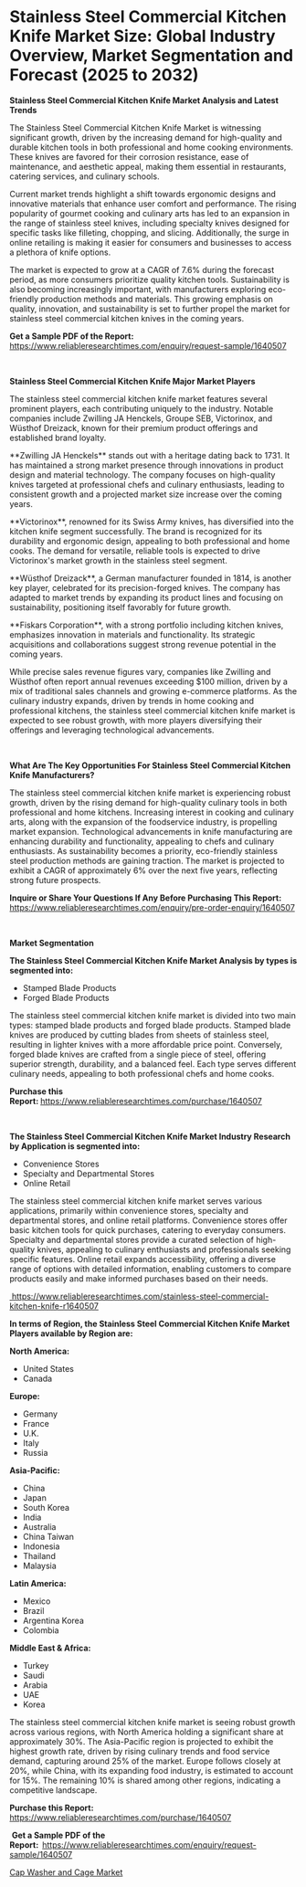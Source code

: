 <p><h1>Stainless Steel Commercial Kitchen Knife Market Size: Global Industry Overview, Market Segmentation and Forecast (2025 to 2032)</h1></p><p><strong>Stainless Steel Commercial Kitchen Knife Market Analysis and Latest Trends</strong></p>
<p><p>The Stainless Steel Commercial Kitchen Knife Market is witnessing significant growth, driven by the increasing demand for high-quality and durable kitchen tools in both professional and home cooking environments. These knives are favored for their corrosion resistance, ease of maintenance, and aesthetic appeal, making them essential in restaurants, catering services, and culinary schools.</p><p>Current market trends highlight a shift towards ergonomic designs and innovative materials that enhance user comfort and performance. The rising popularity of gourmet cooking and culinary arts has led to an expansion in the range of stainless steel knives, including specialty knives designed for specific tasks like filleting, chopping, and slicing. Additionally, the surge in online retailing is making it easier for consumers and businesses to access a plethora of knife options.</p><p>The market is expected to grow at a CAGR of 7.6% during the forecast period, as more consumers prioritize quality kitchen tools. Sustainability is also becoming increasingly important, with manufacturers exploring eco-friendly production methods and materials. This growing emphasis on quality, innovation, and sustainability is set to further propel the market for stainless steel commercial kitchen knives in the coming years.</p></p>
<p><strong>Get a Sample PDF of the Report:&nbsp;</strong> <a href="https://www.reliableresearchtimes.com/enquiry/request-sample/1640507?utm_campaign=3322&utm_medium=2&utm_source=Github&utm_content=ia&utm_term=05042025&utm_id=stainless-steel-commercial-kitchen-knife">https://www.reliableresearchtimes.com/enquiry/request-sample/1640507</a></p>
<p>&nbsp;</p>
<p><strong>Stainless Steel Commercial Kitchen Knife Major Market Players</strong></p>
<p><p>The stainless steel commercial kitchen knife market features several prominent players, each contributing uniquely to the industry. Notable companies include Zwilling JA Henckels, Groupe SEB, Victorinox, and Wüsthof Dreizack, known for their premium product offerings and established brand loyalty.</p><p>**Zwilling JA Henckels** stands out with a heritage dating back to 1731. It has maintained a strong market presence through innovations in product design and material technology. The company focuses on high-quality knives targeted at professional chefs and culinary enthusiasts, leading to consistent growth and a projected market size increase over the coming years.</p><p>**Victorinox**, renowned for its Swiss Army knives, has diversified into the kitchen knife segment successfully. The brand is recognized for its durability and ergonomic design, appealing to both professional and home cooks. The demand for versatile, reliable tools is expected to drive Victorinox's market growth in the stainless steel segment.</p><p>**Wüsthof Dreizack**, a German manufacturer founded in 1814, is another key player, celebrated for its precision-forged knives. The company has adapted to market trends by expanding its product lines and focusing on sustainability, positioning itself favorably for future growth.</p><p>**Fiskars Corporation**, with a strong portfolio including kitchen knives, emphasizes innovation in materials and functionality. Its strategic acquisitions and collaborations suggest strong revenue potential in the coming years.</p><p>While precise sales revenue figures vary, companies like Zwilling and Wüsthof often report annual revenues exceeding $100 million, driven by a mix of traditional sales channels and growing e-commerce platforms. As the culinary industry expands, driven by trends in home cooking and professional kitchens, the stainless steel commercial kitchen knife market is expected to see robust growth, with more players diversifying their offerings and leveraging technological advancements.</p></p>
<p>&nbsp;</p>
<p><strong>What Are The Key Opportunities For Stainless Steel Commercial Kitchen Knife Manufacturers?</strong></p>
<p><p>The stainless steel commercial kitchen knife market is experiencing robust growth, driven by the rising demand for high-quality culinary tools in both professional and home kitchens. Increasing interest in cooking and culinary arts, along with the expansion of the foodservice industry, is propelling market expansion. Technological advancements in knife manufacturing are enhancing durability and functionality, appealing to chefs and culinary enthusiasts. As sustainability becomes a priority, eco-friendly stainless steel production methods are gaining traction. The market is projected to exhibit a CAGR of approximately 6% over the next five years, reflecting strong future prospects.</p></p>
<p><strong>Inquire or Share Your Questions If Any Before Purchasing This Report:</strong> <a href="https://www.reliableresearchtimes.com/enquiry/pre-order-enquiry/1640507?utm_campaign=3322&utm_medium=2&utm_source=Github&utm_content=ia&utm_term=05042025&utm_id=stainless-steel-commercial-kitchen-knife">https://www.reliableresearchtimes.com/enquiry/pre-order-enquiry/1640507</a></p>
<p>&nbsp;</p>
<p><strong>Market Segmentation</strong></p>
<p><strong>The Stainless Steel Commercial Kitchen Knife Market Analysis by types is segmented into:</strong></p>
<p><ul><li>Stamped Blade Products</li><li>Forged Blade Products</li></ul></p>
<p><p>The stainless steel commercial kitchen knife market is divided into two main types: stamped blade products and forged blade products. Stamped blade knives are produced by cutting blades from sheets of stainless steel, resulting in lighter knives with a more affordable price point. Conversely, forged blade knives are crafted from a single piece of steel, offering superior strength, durability, and a balanced feel. Each type serves different culinary needs, appealing to both professional chefs and home cooks.</p></p>
<p><strong>Purchase this Report:&nbsp;</strong><a href="https://www.reliableresearchtimes.com/purchase/1640507?utm_campaign=3322&utm_medium=2&utm_source=Github&utm_content=ia&utm_term=05042025&utm_id=stainless-steel-commercial-kitchen-knife">https://www.reliableresearchtimes.com/purchase/1640507</a></p>
<p>&nbsp;</p>
<p><strong>The Stainless Steel Commercial Kitchen Knife Market Industry Research by Application is segmented into:</strong></p>
<p><ul><li>Convenience Stores</li><li>Specialty and Departmental Stores</li><li>Online Retail</li></ul></p>
<p><p>The stainless steel commercial kitchen knife market serves various applications, primarily within convenience stores, specialty and departmental stores, and online retail platforms. Convenience stores offer basic kitchen tools for quick purchases, catering to everyday consumers. Specialty and departmental stores provide a curated selection of high-quality knives, appealing to culinary enthusiasts and professionals seeking specific features. Online retail expands accessibility, offering a diverse range of options with detailed information, enabling customers to compare products easily and make informed purchases based on their needs.</p></p>
<p><a href="https://www.reliableresearchtimes.com/stainless-steel-commercial-kitchen-knife-r1640507?utm_campaign=3322&utm_medium=2&utm_source=Github&utm_content=ia&utm_term=05042025&utm_id=stainless-steel-commercial-kitchen-knife">&nbsp;https://www.reliableresearchtimes.com/stainless-steel-commercial-kitchen-knife-r1640507</a></p>
<p><strong>In terms of Region, the Stainless Steel Commercial Kitchen Knife Market Players available by Region are:</strong></p>
<p>
    <p> <strong> North America: </strong>
        <ul>
            <li>United States</li>
            <li>Canada</li>
        </ul>
        </p> 
    <p> <strong> Europe: </strong>
        <ul>
            <li>Germany</li>
            <li>France</li>
            <li>U.K.</li>
            <li>Italy</li>
            <li>Russia</li>
        </ul>
        </p> 
    <p> <strong> Asia-Pacific: </strong>
        <ul>
            <li>China</li>
            <li>Japan</li>
            <li>South Korea</li>
            <li>India</li>
            <li>Australia</li>
            <li>China Taiwan</li>
            <li>Indonesia</li>
            <li>Thailand</li>
            <li>Malaysia</li>
        </ul>
        </p> 
    <p> <strong> Latin America: </strong>
        <ul>
            <li>Mexico</li>
            <li>Brazil</li>
            <li>Argentina Korea</li>
            <li>Colombia</li>
        </ul>
        </p> 
    <p> <strong> Middle East & Africa: </strong>
        <ul>
            <li>Turkey</li>
            <li>Saudi</li>
            <li>Arabia</li>
            <li>UAE</li>
            <li>Korea</li>
        </ul>
    </p>
    </p>
<p><p>The stainless steel commercial kitchen knife market is seeing robust growth across various regions, with North America holding a significant share at approximately 30%. The Asia-Pacific region is projected to exhibit the highest growth rate, driven by rising culinary trends and food service demand, capturing around 25% of the market. Europe follows closely at 20%, while China, with its expanding food industry, is estimated to account for 15%. The remaining 10% is shared among other regions, indicating a competitive landscape.</p></p>
<p><strong>Purchase this Report: </strong><a href="https://www.reliableresearchtimes.com/purchase/1640507?utm_campaign=3322&utm_medium=2&utm_source=Github&utm_content=ia&utm_term=05042025&utm_id=stainless-steel-commercial-kitchen-knife">https://www.reliableresearchtimes.com/purchase/1640507</a></p>
<p>&nbsp;<strong>Get a Sample PDF of the Report:&nbsp;&nbsp;</strong><a href="https://www.reliableresearchtimes.com/enquiry/request-sample/1640507?utm_campaign=3322&utm_medium=2&utm_source=Github&utm_content=ia&utm_term=05042025&utm_id=stainless-steel-commercial-kitchen-knife">https://www.reliableresearchtimes.com/enquiry/request-sample/1640507</a></p>
<p><strong></strong></p>
<p><p><a href="https://github.com/spoorsusama/Market-Research-Report-List-1/blob/main/cap-washer-and-cage-market.md?utm_campaign=3322&utm_medium=2&utm_source=Github&utm_content=ia&utm_term=05042025&utm_id=stainless-steel-commercial-kitchen-knife">Cap Washer and Cage Market</a></p></p>